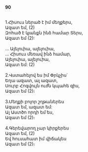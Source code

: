 **90**

\
1.Հիսուս ներած է իմ մեղքերս,\
Ազատ եմ, (2)\
Զոհած է կյանքն ինձ համար Տերս,\
Ազատ եմ (2):\
\
 ... Ալելուիա, ալելուիա,\
 ... Հիսուս մեռավ ինձ համար,\
 Ալելուիա, ալելուիա,\
 Ազատ եմ: (2)\
\
2.Վստահելով ես իմ Փրկչիս`\
Եղա ազատ, ալ ազատ,\
Սուրբ Հոգվույն ուժն կպահե զիս,\
Ազատ եմ (2)։\
\
3.Մեղքի բոլոր շղթաներես\
Ազատ եմ, ազատ եմ:\
Ալ Աստծո որդի եմ ես,\
Ազատ եմ (2)։\
\
4.Գերեվարող չար կիրքերես\
Ազատ եմ, (2)\
Եվ հուսահատ իմ վիճակես\
Ազատ եմ (2)։
